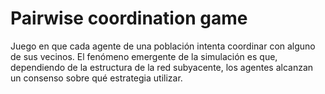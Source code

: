 # Pairwise coordination game

Juego en que cada agente de una población intenta coordinar con alguno de sus vecinos. El fenómeno emergente de la simulación es que, dependiendo de la estructura de la red subyacente, los agentes alcanzan un consenso sobre qué estrategia utilizar.